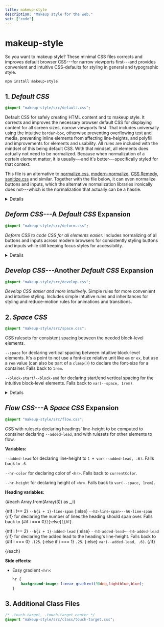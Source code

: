 ```yaml
---
title: makeup-style
description: "Makeup style for the web."
set: ["code"]
---
```


# makeup-style

So you want to makeup style? These minimal CSS files corrects and improves default browser CSS---for narrow viewports first---and provides convenient and intuitive CSS-defaults for styling in general and typographic style.

```
npm install makeup-style
```

## 1. *Default CSS*

```css
@import "makeup-style/src/default.css";
```

Default CSS for safely creating HTML content and to makeup style. It corrects and improves the necessary browser default CSS for displaying content for all screen sizes, narrow viewports first. That includes universally using the intuitive `border-box`, otherwise preventing overflowing text and media, preventing inline elements from affecting line-heights, and polyfill and improvements for elements and usability. All rules are included with the mindset of this being default CSS. With that mindset, all elements does actually not need to be normalized. Because when normalization of a certain element matter, it is usually---and it's better---specifically styled for that context.

This file is an alternative to [normalize.css][nc], [modern-normalize][mn], [CSS Remedy][cr], [sanitize.css][sc] and similar. Together with the file below, it can even normalize buttons and inputs, which the alternative normalization libraries ironically does not---which is the normalization that actually can be a hassle.

<Details>
<em slot="summary">Notes</em>

*All libraries should have honest notes on drawbacks and/or missing support:*

- To allow browsers to auto hyphenate words when text wraps, `hyphens: auto` is applied. *The support may still be lacking for some languages in some browsers.* `hyphens: manual` may be set (for some elements) on wider viewports and/or for advanced content creators who knows `shy`.
- `code, kbd, samp, sub, sup` are inline elements Default CSS styles to not affect line-heights. If they are used as block-level elements though, they will be short in height since their `line-height` is adjusted. E.g., if their direct parent uses `grid` or `flex`. Solution is to redo your HTML structure or restyle `line-height` for these elements in this context.
- For browsers that don't support `overflow-wrap: anywhere`, and when a language has poor `hyphens: auto` support, words can overflow their container. This ruleset can be added to always break words for those browsers as well:

	```css
	@supports not (overflow-wrap: anywhere) {
		:root {
			word-break: break-word;
		}
	}
	```

</Details>

## *Deform CSS*---A <cite>Default CSS</cite> Expansion

```css
@import "makeup-style/src/deform.css";
```

*Deform CSS to code CSS for all elements easier.* Includes normalizing of all buttons and inputs across modern browsers for consistently styling buttons and inputs while still keeping focus styles for accessibility.

<Details>
<em slot="summary">Tips</em>

Selectors to target all buttons:

```css
::file-selector-button,
[type="button" i],
[type="reset" i],
[type="submit" i],
button {
	/* ... */
}
```
</Details>

## *Develop CSS*---Another <cite>Default CSS</cite> Expansion

```css
@import "makeup-style/src/develop.css";
```

*Develop CSS easier and more intuitively.* Simple rules for more convenient and intuitive styling. Includes simple intuitive rules and inheritances for styling and reduce-motion rules for animations and transitions.

## 2. *Space CSS*

```css
@import "makeup-style/src/space.css";
```

CSS rulesets for consistent spacing between the needed block-level elements.

`--space` for declaring vertical spacing between intuitive block-level elements. It's a point to not use a font-size relative unit like `em` or `ex`, but use a `rem` value (can also be part of a `clamp()`) to declare the font-size for a container. Falls back to `1rem`.

`--block-start`/`--block-end` for declaring start/end vertical spacing for the intuitive block-level elements. Falls back to `var(--space, 1rem)`.

<Details>
<em slot="summary">Example</em>


```css
:root {
	--font-size: clamp(
		1rem, 4.8vw, 1.3rem
	);
}

.content {
	--space: var(--font-size);
	font-size: var(--font-size);
}

@media (min-width: 900px) {
	:root {
		--font-size: 1.1rem;
	}
}
```

</Details>

## *Flow CSS*---A <cite>Space CSS</cite> Expansion

```css
@import "makeup-style/src/flow.css";
```

CSS with rulesets declaring headings' line-height to be computed to container declaring `--added-lead`, and with rulesets for other elements to flow.

**Variables:**

`--added-lead` for declaring line-height to `1 + var(--added-lead, .6)`. Falls back to `.6`.

`--hr-color` for declaring color of `<hr>`. Falls back to `currentColor`.

`--hr-height` for declaring height of `<hr>`. Falls back to `var(--space, 1rem)`.

**Heading variables:**

{#each Array.from(Array(3)) as _,i}

<p>
	{#if i !== 2}
		<code>--h{i + 1}-line-span</code>
	{:else}
		<code>--h3-line-span</code>-<code>--h6-line-span</code>
	{/if}
	for declaring the number of lines the heading should span over. Falls back to 
	{#if i === 0}<code>2</code>{:else}<code>1</code>{/if}.
</p>

<p>
	{#if i !== 2}
		<code>--h{i + 1}-added-lead</code>
	{:else}
		<code>--h3-added-lead</code>-<code>--h6-added-lead</code>
	{/if}
	for declaring the added lead to the heading's line-height. Falls back to
	{#if i === 0}
		<code>.125</code>.
	{:else if i === 1}
		<code>.25</code>.
	{:else}
		<code>var(--added-lead, .6)</code>.
	{/if}
</p>

{/each}

**Side effects:**

- Easy gradient `<hr>`:

	```css
	hr {
		background-image: linear-gradient(90deg,lightblue,blue);
	}
	```

## 3. Additional Class Files

```css
/* .touch-target, .touch-target-center */
@import "makeup-style/src/class/touch-target.css";
```

[amcr]: https://piccalil.li/blog/a-modern-css-reset/
[cc]: https://cube.fyi/
[cr]: https://github.com/jensimmons/cssremedy
[mn]: https://github.com/sindresorhus/modern-normalize
[mccr]: https://www.joshwcomeau.com/css/custom-css-reset/
[nc]: https://github.com/necolas/normalize.css/
[op]: https://open-props.style/
[sc]: https://github.com/csstools/sanitize.css

<script>
 	import Details from "/src/libs/Details.svelte";
</script>
